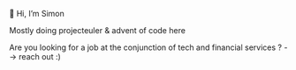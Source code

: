 👋 Hi, I’m Simon

Mostly doing projecteuler & advent of code here

Are you looking for a job at the conjunction of tech and financial services ? --> reach out :)
